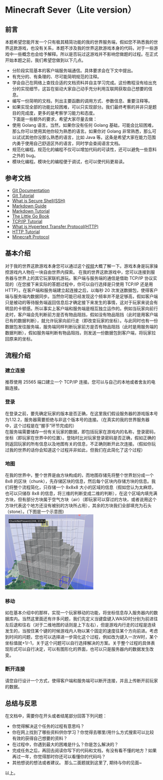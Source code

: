 # Minecraft Sever（Lite version）  
## 前言
本题希望您能开发一个只有极其精简功能的我的世界服务端，假如您不熟悉我的世界这款游戏，也没有关系，本题不涉及我的世界这款游戏本身的代码，对于一些游戏中一些概念也会给予解释。所以是否玩过这游戏并不影响您做题的过程。在正式开始本题之前，我们希望您做到以下几点。  
+ 分阶段实现基本的客户端服务端通信。具体要求会在下文中提出。
+ 有充分的、有条理的、尽可能简明规范的注释。
+ 学会自己在网络上查找合适的文档资料并自主学习完成。这份教程没有给出充分的实现细节，这旨在驱动大家自己动手充分利用互联网获取自己想要的信息。
+ 编写一份简明的文档，列出主要函数的调用方式、参数信息、重要注释等。
+ 如果实现全部的功能比较困难，可以只实现部分。我们最终考察的并非只是题目的完成度，更多的是考察学习能力和态度。  
下面是一些额外的要求，希望大家尽量去做：
+ 使用 Golang 语言。当然，如果你没有任何 Golang 基础，可能会比较困难，那么你可以使用其他你较为熟悉的语言。如果你对 Golang 非常熟悉，那么可以试试其他你没那么熟悉的语言，比如 Java 等。这条是希望大家在能力范围内勇于使用自己舒适区外的语言，同时学会查阅语言文档。
+ 规范化编程。规范化的编程不仅可以增加代码的可读性，还可以避免一些意料之外的
bug。
+ 模块化编程。模块化的编程便于调试，也可以使代码更易读。
## 参考文档
- [Git Documentation](https://git-scm.com/doc)
- [Git Tutorial](https://www.runoob.com/git/git-tutorial.html)
- [What is Secure Shell(SSH)](https://en.wikipedia.org/wiki/Secure_Shell)
- [Markdown Guide](https://www.markdownguide.org/basic-syntax/)
- [Markdown Tutorial](https://www.runoob.com/markdown/md-tutorial.html)
- [The Little Go Book](https://www.openmymind.net/assets/go/go.pdf)
- [TCP/IP Tutorial](https://www.runoob.com/tcpip/tcpip-protocols.html)
- [What is Hypertext Transfer Protocol(HTTP)](https://en.wikipedia.org/wiki/Hypertext_Transfer_Protocol)
- [HTTP Tutorial](https://www.runoob.com/http/http-tutorial.html)
- [Minecraft Protocol](https://wiki.vg/Protocol)

## 基本介绍
对于我的世界这款游戏本身您可以通过这个[视频](https://www.bilibili.com/video/BV1zL411G7dZ)大概了解一下。游戏本身是玩家操控游戏内人物在一块自由世界内探索。
在我的世界这款游戏中，您可以连接到服务器与世界上的其它玩家联机游玩。客户端与服务端的通信是借助 TCP/IP 协议实现的（在您接下来实际的答题过程中，你可以自行选择是只使用 TCP/IP 还是用 HTTP）。在客户端和服务端建立起连接之后，以每秒 20 次发送数据包，使得客户端与服务端内数据同步。当然你可能已经发现这个频率并不是足够高，假如客户端只是被动的等待服务端返回信息后才确定接下来发生的事情，这对于玩家来说会有明显的卡顿感。所以事实上客户端和服务端是相互独立运作的。例如当玩家向前行走时，客户端会先判断前方是否有物品阻挡，假如没有物品阻挡（此时是用客户端已有的数据判断），就允许玩家向前行走（即改变玩家的坐标）。与此同时也有一份数据包发往服务端，服务端同样判断玩家前方是否有物品阻挡（此时是用服务端的数据判断），假如服务端判断有物品阻挡，则发送一份数据包到客户端，将玩家拉回原来的坐标。

## 流程介绍
### 建立连接   
推荐使用 25565 端口建立一个 TCP/IP 连接。您可以与自己的本地或者舍友的电脑连接。
### 登录
在登录之前，要先确定玩家的版本是否正确，在这里我们假设服务器的游戏版本号为1.12.2，服务器需要拒绝与非这个版本号的连接。（在真实的我的世界服务器中，这个过程是在“握手”环节完成的）  
在服务端需要储存一份有关玩家的数据，即包括玩家在游戏内的名称，登录密码，坐标（即玩家在世界中的位置）。登陆时比对玩家登录密码是否正确，假如正确的则返回玩家的所有信息以及地图有关的信息，不正确则断开此次连接。（假如你玩过我的世界的话你会知道这个过程并非如此，但我们在此简化了这个过程）
### 地图
在我的世界中，整个世界是由方块构成的，而地图存储先将整个世界划分成一个8x8 的区块（chunk），先存储区块的信息，然后每个区块内存储方块的信息。我们将整个流程简化，只存储一个 8x8x8 大小的区域的信息（假如您认为太麻烦，也可以只储存 8x8 的信息，将三维的判断变成二维的判断），在这个区域内填充满方块，但有部分方块属于空气方块（air）（即玩家可以穿过的方块，或者说用这个方块代表这个地方还没有被别的方块所占用），其余的方块我们全部填充为石头（stone）。(下图是一个示意图)  
![map](pic/map.png "Magic Gardens")
### 移动
如在基本介绍中的那样，实现一个玩家移动的功能，将坐标信息存入服务器内的数据库内。当然这里面还有许多问题，我们先定义当键盘键入WASD时分别为前进往左后退和往右（对于二维地图的话则是上下左右），但是游戏内行走的过程是连续发生的，当按住某个键的时候游戏内人物以某个固定的速度往某个方向前进。考虑到时间的问题，您也可以选择进一步简化这个过程，例如改为键入一次W时，某个坐标值就+1/-1，关于这个问题可以自行选择解决的方案。关于整个过程的具体表现形式可以自行决定，可以有图形化的界面，也可以只是服务器内的数据发生改变。
### 断开连接
 请您自行设计一个方式，使得客户端和服务端可以断开连接，并且上传断开前玩家的数据。
## 总结与反思
在文档中，需要你在开头或者结尾部分回答下列问题：
+ 你觉得解决这个任务的过程有意思吗？
+ 你在网上找到了哪些资料供你学习？你觉得去哪里/用什么方式搜索可以比较有效的获得自己想要的资料？
+ 在过程中，你遇到最大的困难是什么？你是怎么解决的？
+ 完成任务之后，再回去阅读你写下的代码和文档，有没有看不懂的地方？如果再过一年，你觉得那时你还可以看懂你的代码吗？
+ 其他想说的想法或者建议。
那么二面题就到这里了, 期待与你的见面~

以上。

